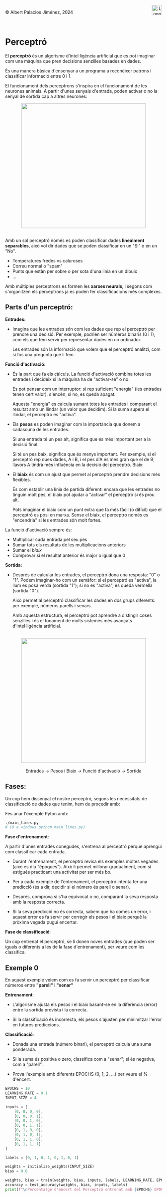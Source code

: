 <div style="display: flex; width: 100%;">
    <div style="flex: 1; padding: 0px;">
        <p>© Albert Palacios Jiménez, 2024</p>
    </div>
    <div style="flex: 1; padding: 0px; text-align: right;">
        <img src="./assets/ieti.png" height="32" alt="Logo de IETI" style="max-height: 32px;">
    </div>
</div>
<br/>

# Perceptró

El **perceptró** és un algorisme d'intel·ligència artificial que es pot imaginar com una màquina que pren decisions senzilles basades en dades. 

És una manera bàsica d'ensenyar a un programa a reconèixer patrons i classificar informació entre 0 i 1.

El funcionament dels perceptrons s'inspira en el funcionament de les neurones animals. A partir d'unes senyals d'entrada, poden activar o no la senyal de sortida cap a altres neurones:

<center>
<img src="./assets/neuron.png" style="max-width: 90%; width: 400px; max-height: 400px;" alt="">
<br/>
</center>
<br/>

Amb un sol perceptró només es poden classificar dades **linealment separables**, això vol dir dades que se poden classificar en un "Si" o en un "No".

- Temperatures fredes vs caluroses
- Correu normal o "spam"
- Punts que estàn per sobre o per sota d'una linia en un dibuix
- ...

Amb múltiples perceptrons es formen les **xarxes neurals**, i segons com s'organitzen els perceptrons ja es poden fer classificacions més complexes.

## Parts d'un perceptró:

**Entrades:**

- Imagina que les entrades són com les dades que rep el perceptró per prendre una decisió. Per exemple, podrien ser números binaris (0 i 1), com els que fem servir per representar dades en un ordinador.

    Les entrades són la informació que volem que el perceptró analitzi, com si fos una pregunta que li fem.

**Funció d'activació:**

- És la part que fa els càlculs. La funció d'activació combina totes les entrades i decideix si la màquina ha de "activar-se" o no.

    Es pot pensar com un interruptor: si rep suficient "energia" (les entrades tenen cert valor), s'encén; si no, es queda apagat.


    Aquesta "energia" es calcula sumant totes les entrades i comparant el resultat amb un llindar (un valor que decidim). Si la suma supera el llindar, el perceptró es "activa".

- Els **pesos** es poden imaginar com la importància que donem a cadascuna de les entrades.

    Si una entrada té un pes alt, significa que és més important per a la decisió final. 
    
    Si té un pes baix, significa que és menys important.
Per exemple, si el perceptró rep dues dades, A i B, i el pes d'A és més gran que el de B, llavors A tindrà més influència en la decisió del perceptró.
Biaix:

- El **biaix** és com un ajust que permet al perceptró prendre decisions més flexibles.

    És com establir una línia de partida diferent: encara que les entrades no tinguin molt pes, el biaix pot ajudar a "activar" el perceptró si és prou alt.

    Pots imaginar el biaix com un punt extra que fa més fàcil (o difícil) que el perceptró es posi en marxa. Sense el biaix, el perceptró només es "encendria" si les entrades són molt fortes.

La funció d'activació sempre és:

- Multiplicar cada entrada pel seu pes
- Sumar tots els resultats de les multiplicacions anteriors
- Sumar el *biaix*
- Comprovar si el resultat anterior és major o igual que 0

**Sortida:**

- Després de calcular les entrades, el perceptró dona una resposta: "0" o "1".
Podem imaginar-ho com un semàfor: si el perceptró es "activa", la llum es posa verda (sortida "1"); si no es "activa", es queda vermella (sortida "0").

    Això permet al perceptró classificar les dades en dos grups diferents: per exemple, números parells i senars.

    Amb aquesta estructura, el perceptró pot aprendre a distingir coses senzilles i és el fonament de molts sistemes més avançats d'intel·ligència artificial.

<br/>
<center>
<img src="./assets/perceptron.png" style="max-width: 90%; width: 400px; max-height: 400px;" alt="">
<br/>
</center>
<br/>
<center>
Entrades -> Pesos i Biaix -> Funció d'activació -> Sortida
</center>

## Fases:

Un cop hem dissenyat el nostre perceptró, segons les necessitats de classificació de dades que tenim, hem de procedir amb:

Fes anar l'exemple Pyton amb:

```bash
./main_lines.py
# (O a windows python main_lines.py)
```

**Fase d'entrenament**: 

A partir d'unes entrades conegudes, s'entrena al perceptró perquè aprengui com classificar cada entrada.

- Durant l'entrenament, el perceptró revisa els exemples moltes vegades (això es diu "èpoques"). Això li permet millorar gradualment, com si estigués practicant una activitat per ser més bo.

- Per a cada exemple de l'entrenament, el perceptró intenta fer una predicció (és a dir, decidir si el número és parell o senar).

- Després, comprova si s'ha equivocat o no, comparant la seva resposta amb la resposta correcta.

- Si la seva predicció no és correcta, sabem que ha comès un error, i aquest error es fa servir per corregir els pesos i el biaix perquè la pròxima vegada pugui encertar.

**Fase de classificació**: 

Un cop entrenat el perceptró, se li donen noves entrades (que poden ser iguals o diferents a les de la fase d'entrenament), per veure com les classifica.

## Exemple 0

En aquest exemple veiem com es fa servir un perceptró per classificar números entre **"parell"** i **"senar"**

**Entrenament**: 

- L'algorisme ajusta els pesos i el biaix basant-se en la diferència (error) entre la sortida prevista i la correcta.

- Si la classificació és incorrecta, els pesos s'ajusten per minimitzar l'error en futures prediccions.

**Classificació**:

- Donada una entrada (número binari), el perceptró calcula una suma ponderada.

- Si la suma és positiva o zero, classifica com a "senar"; si és negativa, com a "parell".

- Prova l'exemple amb diferents EPOCHS (0, 1, 2, ...) per veure el % d'encert.

```python
EPOCHS = 10
LEARNING_RATE = 0.1
INPUT_SIZE = 4

inputs = [
    [0, 0, 0, 0],
    [0, 0, 0, 1],
    [0, 0, 1, 0],
    [0, 0, 1, 1],
    [0, 1, 0, 0],
    [0, 1, 0, 1],
    [0, 1, 1, 0],
    [0, 1, 1, 1]
]

labels = [0, 1, 0, 1, 0, 1, 0, 1]

weights = initialize_weights(INPUT_SIZE)
bias = 0.0

weights, bias = train(weights, bias, inputs, labels, LEARNING_RATE, EPOCHS)
accuracy = test_accuracy(weights, bias, inputs, labels)
print(f"\nPercentatge d'encert del Perceptró entrenat amb {EPOCHS} EPOCHS: {accuracy}%\n")
```